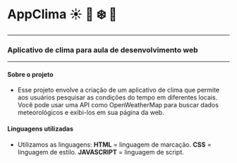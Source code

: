 # AppClima :sunny: :maple_leaf: :snowflake:	:hibiscus: 
***
### Aplicativo de clima para aula de desenvolvimento web
***
#### Sobre o projeto

* Esse projeto envolve a criação de um aplicativo de clima que permite aos usuários pesquisar as condições do tempo em diferentes locais. 
Você pode usar uma API como OpenWeatherMap para buscar dados meteorológicos e exibi-los em sua página da web.

#### Linguagens utilizadas

* Utilizamos as linguagens: 
**HTML** = linguagem de marcação.
**CSS** = linguagem de estilo.
**JAVASCRIPT** = linguagem de script.
